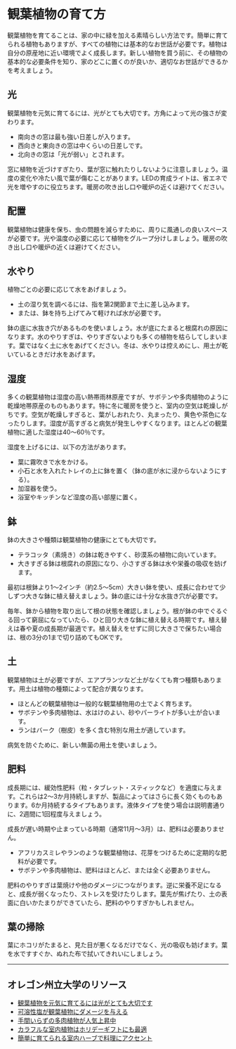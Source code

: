 # 観葉植物の育て方

観葉植物を育てることは、家の中に緑を加える素晴らしい方法です。簡単に育てられる植物もありますが、すべての植物には基本的なお世話が必要です。植物は自分の原産地に近い環境でよく成長します。新しい植物を買う前に、その植物の基本的な必要条件を知り、家のどこに置くのが良いか、適切なお世話ができるかを考えましょう。

## 光

観葉植物を元気に育てるには、光がとても大切です。方角によって光の強さが変わります。

- 南向きの窓は最も強い日差しが入ります。
- 西向きと東向きの窓は中くらいの日差しです。
- 北向きの窓は「光が弱い」とされます。

窓に植物を近づけすぎたり、葉が窓に触れたりしないように注意しましょう。温度の変化や冷たい風で葉が傷むことがあります。LEDの育成ライトは、省エネで光を増やすのに役立ちます。暖房の吹き出し口や暖炉の近くは避けてください。

## 配置

観葉植物は健康を保ち、虫の問題を減らすために、周りに風通しの良いスペースが必要です。光や温度の必要に応じて植物をグループ分けしましょう。暖房の吹き出し口や暖炉の近くは避けてください。

## 水やり

植物ごとの必要に応じて水をあげましょう。

- 土の湿り気を調べるには、指を第2関節まで土に差し込みます。
- または、鉢を持ち上げてみて軽ければ水が必要です。

鉢の底に水抜き穴があるものを使いましょう。水が底にたまると根腐れの原因になります。水のやりすぎは、やりすぎないよりも多くの植物を枯らしてしまいます。葉ではなく土に水をあげてください。冬は、水やりは控えめにし、用土が乾いているときだけ水をあげます。

## 湿度

多くの観葉植物は湿度の高い熱帯雨林原産ですが、サボテンや多肉植物のように乾燥地帯原産のものもあります。特に冬に暖房を使うと、室内の空気は乾燥しがちです。空気が乾燥しすぎると、葉がしおれたり、丸まったり、黄色や茶色になったりします。湿度が高すぎると病気が発生しやすくなります。ほとんどの観葉植物に適した湿度は40～60％です。

湿度を上げるには、以下の方法があります。

- 葉に霧吹きで水をかける。
- 小石と水を入れたトレイの上に鉢を置く（鉢の底が水に浸からないようにする）。
- 加湿器を使う。
- 浴室やキッチンなど湿度の高い部屋に置く。

## 鉢

鉢の大きさや種類は観葉植物の健康にとても大切です。

- テラコッタ（素焼き）の鉢は乾きやすく、砂漠系の植物に向いています。
- 大きすぎる鉢は根腐れの原因になり、小さすぎる鉢は水や栄養の吸収を妨げます。

最初は根鉢より1～2インチ（約2.5～5cm）大きい鉢を使い、成長に合わせて少しずつ大きな鉢に植え替えましょう。鉢の底には十分な水抜き穴が必要です。

毎年、鉢から植物を取り出して根の状態を確認しましょう。根が鉢の中でぐるぐる回って窮屈になっていたら、ひと回り大きな鉢に植え替える時期です。植え替えは春や夏の成長期が最適です。植え替えをせずに同じ大きさで保ちたい場合は、根の3分の1まで切り詰めてもOKです。

## 土

観葉植物は土が必要ですが、エアプランツなど土がなくても育つ種類もあります。用土は植物の種類によって配合が異なります。

- ほとんどの観葉植物は一般的な観葉植物用の土でよく育ちます。
- サボテンや多肉植物は、水はけのよい、砂やパーライトが多い土が合います。
- ランはバーク（樹皮）を多く含む特別な用土が適しています。

病気を防ぐために、新しい無菌の用土を使いましょう。

## 肥料

成長期には、緩効性肥料（粒・タブレット・スティックなど）を適度に与えます。これらは2～3か月持続しますが、製品によってはさらに長く効くものもあります。6か月持続するタイプもあります。液体タイプを使う場合は説明書通りに、2週間に1回程度与えましょう。

成長が遅い時期や止まっている時期（通常11月～3月）は、肥料は必要ありません。

- アフリカスミレやランのような観葉植物は、花芽をつけるために定期的な肥料が必要です。
- サボテンや多肉植物は、肥料はほとんど、または全く必要ありません。

肥料のやりすぎは葉焼けや他のダメージにつながります。逆に栄養不足になると、成長が弱くなったり、ストレスを受けたりします。葉先が焦げたり、土の表面に白いかたまりができていたら、肥料のやりすぎかもしれません。

## 葉の掃除

葉にホコリがたまると、見た目が悪くなるだけでなく、光の吸収も妨げます。葉を水ですすぐか、ぬれた布で拭いてきれいにしましょう。

---

## オレゴン州立大学のリソース

- [観葉植物を元気に育てるには光がとても大切です](https://extension.oregonstate.edu/news/light-exposure-key-growing-successful-houseplants)
- [可溶性塩が観葉植物にダメージを与える](https://extension.oregonstate.edu/news/soluble-salts-damaging-houseplants)
- [手間いらずの多肉植物が人気上昇中](https://extension.oregonstate.edu/news/carefree-succulents-continue-grow-popularity)
- [カラフルな室内植物はホリデーギフトにも最適](https://extension.oregonstate.edu/news/colorful-indoor-plants-make-delightful-gifts-holidays)
- [簡単に育てられる室内ハーブで料理にアクセント](https://extension.oregonstate.edu/news/pot-table-easy-indoor-herbs-spice-cooking)
